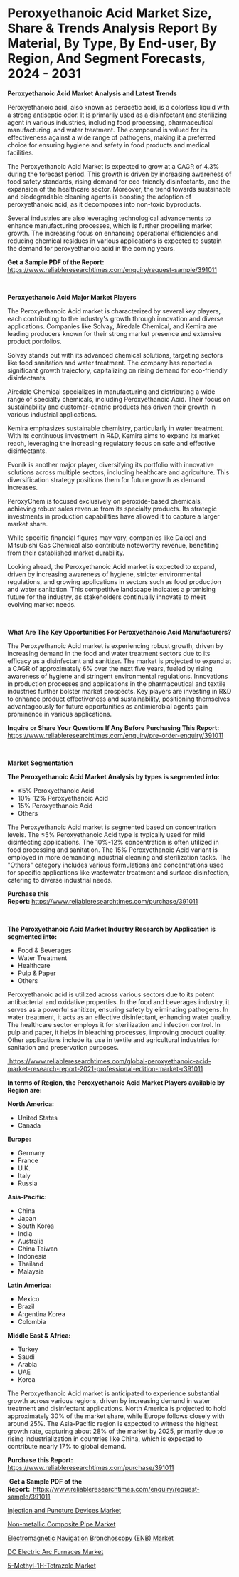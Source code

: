 <p><h1>Peroxyethanoic Acid Market Size, Share & Trends Analysis Report By Material, By Type, By End-user, By Region, And Segment Forecasts, 2024 - 2031</h1></p><p><strong>Peroxyethanoic Acid Market Analysis and Latest Trends</strong></p>
<p><p>Peroxyethanoic acid, also known as peracetic acid, is a colorless liquid with a strong antiseptic odor. It is primarily used as a disinfectant and sterilizing agent in various industries, including food processing, pharmaceutical manufacturing, and water treatment. The compound is valued for its effectiveness against a wide range of pathogens, making it a preferred choice for ensuring hygiene and safety in food products and medical facilities.</p><p>The Peroxyethanoic Acid Market is expected to grow at a CAGR of 4.3% during the forecast period. This growth is driven by increasing awareness of food safety standards, rising demand for eco-friendly disinfectants, and the expansion of the healthcare sector. Moreover, the trend towards sustainable and biodegradable cleaning agents is boosting the adoption of peroxyethanoic acid, as it decomposes into non-toxic byproducts. </p><p>Several industries are also leveraging technological advancements to enhance manufacturing processes, which is further propelling market growth. The increasing focus on enhancing operational efficiencies and reducing chemical residues in various applications is expected to sustain the demand for peroxyethanoic acid in the coming years.</p></p>
<p><strong>Get a Sample PDF of the Report:&nbsp;</strong> <a href="https://www.reliableresearchtimes.com/enquiry/request-sample/391011?utm_campaign=1612&utm_medium=2&utm_source=Github&utm_content=ia&utm_term=26102024&utm_id=peroxyethanoic-acid">https://www.reliableresearchtimes.com/enquiry/request-sample/391011</a></p>
<p>&nbsp;</p>
<p><strong>Peroxyethanoic Acid Major Market Players</strong></p>
<p><p>The Peroxyethanoic Acid market is characterized by several key players, each contributing to the industry's growth through innovation and diverse applications. Companies like Solvay, Airedale Chemical, and Kemira are leading producers known for their strong market presence and extensive product portfolios.</p><p>Solvay stands out with its advanced chemical solutions, targeting sectors like food sanitation and water treatment. The company has reported a significant growth trajectory, capitalizing on rising demand for eco-friendly disinfectants.</p><p>Airedale Chemical specializes in manufacturing and distributing a wide range of specialty chemicals, including Peroxyethanoic Acid. Their focus on sustainability and customer-centric products has driven their growth in various industrial applications. </p><p>Kemira emphasizes sustainable chemistry, particularly in water treatment. With its continuous investment in R&D, Kemira aims to expand its market reach, leveraging the increasing regulatory focus on safe and effective disinfectants.</p><p>Evonik is another major player, diversifying its portfolio with innovative solutions across multiple sectors, including healthcare and agriculture. This diversification strategy positions them for future growth as demand increases.</p><p>PeroxyChem is focused exclusively on peroxide-based chemicals, achieving robust sales revenue from its specialty products. Its strategic investments in production capabilities have allowed it to capture a larger market share.</p><p>While specific financial figures may vary, companies like Daicel and Mitsubishi Gas Chemical also contribute noteworthy revenue, benefiting from their established market durability.</p><p>Looking ahead, the Peroxyethanoic Acid market is expected to expand, driven by increasing awareness of hygiene, stricter environmental regulations, and growing applications in sectors such as food production and water sanitation. This competitive landscape indicates a promising future for the industry, as stakeholders continually innovate to meet evolving market needs.</p></p>
<p>&nbsp;</p>
<p><strong>What Are The Key Opportunities For Peroxyethanoic Acid Manufacturers?</strong></p>
<p><p>The Peroxyethanoic Acid market is experiencing robust growth, driven by increasing demand in the food and water treatment sectors due to its efficacy as a disinfectant and sanitizer. The market is projected to expand at a CAGR of approximately 6% over the next five years, fueled by rising awareness of hygiene and stringent environmental regulations. Innovations in production processes and applications in the pharmaceutical and textile industries further bolster market prospects. Key players are investing in R&D to enhance product effectiveness and sustainability, positioning themselves advantageously for future opportunities as antimicrobial agents gain prominence in various applications.</p></p>
<p><strong>Inquire or Share Your Questions If Any Before Purchasing This Report:</strong> <a href="https://www.reliableresearchtimes.com/enquiry/pre-order-enquiry/391011?utm_campaign=1612&utm_medium=2&utm_source=Github&utm_content=ia&utm_term=26102024&utm_id=peroxyethanoic-acid">https://www.reliableresearchtimes.com/enquiry/pre-order-enquiry/391011</a></p>
<p>&nbsp;</p>
<p><strong>Market Segmentation</strong></p>
<p><strong>The Peroxyethanoic Acid Market Analysis by types is segmented into:</strong></p>
<p><ul><li>≤5% Peroxyethanoic Acid</li><li>10%-12% Peroxyethanoic Acid</li><li>15% Peroxyethanoic Acid</li><li>Others</li></ul></p>
<p><p>The Peroxyethanoic Acid market is segmented based on concentration levels. The ≤5% Peroxyethanoic Acid type is typically used for mild disinfecting applications. The 10%-12% concentration is often utilized in food processing and sanitation. The 15% Peroxyethanoic Acid variant is employed in more demanding industrial cleaning and sterilization tasks. The "Others" category includes various formulations and concentrations used for specific applications like wastewater treatment and surface disinfection, catering to diverse industrial needs.</p></p>
<p><strong>Purchase this Report:&nbsp;</strong><a href="https://www.reliableresearchtimes.com/purchase/391011?utm_campaign=1612&utm_medium=2&utm_source=Github&utm_content=ia&utm_term=26102024&utm_id=peroxyethanoic-acid">https://www.reliableresearchtimes.com/purchase/391011</a></p>
<p>&nbsp;</p>
<p><strong>The Peroxyethanoic Acid Market Industry Research by Application is segmented into:</strong></p>
<p><ul><li>Food & Beverages</li><li>Water Treatment</li><li>Healthcare</li><li>Pulp & Paper</li><li>Others</li></ul></p>
<p><p>Peroxyethanoic acid is utilized across various sectors due to its potent antibacterial and oxidative properties. In the food and beverages industry, it serves as a powerful sanitizer, ensuring safety by eliminating pathogens. In water treatment, it acts as an effective disinfectant, enhancing water quality. The healthcare sector employs it for sterilization and infection control. In pulp and paper, it helps in bleaching processes, improving product quality. Other applications include its use in textile and agricultural industries for sanitation and preservation purposes.</p></p>
<p><a href="https://www.reliableresearchtimes.com/global-peroxyethanoic-acid-market-research-report-2021-professional-edition-market-r391011?utm_campaign=1612&utm_medium=2&utm_source=Github&utm_content=ia&utm_term=26102024&utm_id=peroxyethanoic-acid">&nbsp;https://www.reliableresearchtimes.com/global-peroxyethanoic-acid-market-research-report-2021-professional-edition-market-r391011</a></p>
<p><strong>In terms of Region, the Peroxyethanoic Acid Market Players available by Region are:</strong></p>
<p>
    <p> <strong> North America: </strong>
        <ul>
            <li>United States</li>
            <li>Canada</li>
        </ul>
        </p> 
    <p> <strong> Europe: </strong>
        <ul>
            <li>Germany</li>
            <li>France</li>
            <li>U.K.</li>
            <li>Italy</li>
            <li>Russia</li>
        </ul>
        </p> 
    <p> <strong> Asia-Pacific: </strong>
        <ul>
            <li>China</li>
            <li>Japan</li>
            <li>South Korea</li>
            <li>India</li>
            <li>Australia</li>
            <li>China Taiwan</li>
            <li>Indonesia</li>
            <li>Thailand</li>
            <li>Malaysia</li>
        </ul>
        </p> 
    <p> <strong> Latin America: </strong>
        <ul>
            <li>Mexico</li>
            <li>Brazil</li>
            <li>Argentina Korea</li>
            <li>Colombia</li>
        </ul>
        </p> 
    <p> <strong> Middle East & Africa: </strong>
        <ul>
            <li>Turkey</li>
            <li>Saudi</li>
            <li>Arabia</li>
            <li>UAE</li>
            <li>Korea</li>
        </ul>
    </p>
    </p>
<p><p>The Peroxyethanoic Acid market is anticipated to experience substantial growth across various regions, driven by increasing demand in water treatment and disinfectant applications. North America is projected to hold approximately 30% of the market share, while Europe follows closely with around 25%. The Asia-Pacific region is expected to witness the highest growth rate, capturing about 28% of the market by 2025, primarily due to rising industrialization in countries like China, which is expected to contribute nearly 17% to global demand.</p></p>
<p><strong>Purchase this Report: </strong><a href="https://www.reliableresearchtimes.com/purchase/391011?utm_campaign=1612&utm_medium=2&utm_source=Github&utm_content=ia&utm_term=26102024&utm_id=peroxyethanoic-acid">https://www.reliableresearchtimes.com/purchase/391011</a></p>
<p>&nbsp;<strong>Get a Sample PDF of the Report:&nbsp;&nbsp;</strong><a href="https://www.reliableresearchtimes.com/enquiry/request-sample/391011?utm_campaign=1612&utm_medium=2&utm_source=Github&utm_content=ia&utm_term=26102024&utm_id=peroxyethanoic-acid">https://www.reliableresearchtimes.com/enquiry/request-sample/391011</a></p>
<p><strong></strong></p>
<p><p><a href="https://www.linkedin.com/pulse/insights-injection-puncture-devices-industry-market-financial-status-ticge?utm_campaign=1612&utm_medium=2&utm_source=Github&utm_content=ia&utm_term=26102024&utm_id=peroxyethanoic-acid">Injection and Puncture Devices Market</a></p><p><a href="https://www.linkedin.com/pulse/non-metallic-composite-pipe-market-growth-outlook-from-2024-n2paf?utm_campaign=1612&utm_medium=2&utm_source=Github&utm_content=ia&utm_term=26102024&utm_id=peroxyethanoic-acid">Non-metallic Composite Pipe Market</a></p><p><a href="https://www.linkedin.com/pulse/electromagnetic-navigation-bronchoscopy-enb-market-pulse-106-hqf5f?utm_campaign=1612&utm_medium=2&utm_source=Github&utm_content=ia&utm_term=26102024&utm_id=peroxyethanoic-acid">Electromagnetic Navigation Bronchoscopy (ENB) Market</a></p><p><a href="https://www.linkedin.com/pulse/dc-electric-arc-furnaces-market-trends-strategic-insights-3r0of?utm_campaign=1612&utm_medium=2&utm_source=Github&utm_content=ia&utm_term=26102024&utm_id=peroxyethanoic-acid">DC Electric Arc Furnaces Market</a></p><p><a href="https://www.linkedin.com/pulse/emerging-technologies-reshaping-5-methyl-1h-tetrazole-pqzjc?utm_campaign=1612&utm_medium=2&utm_source=Github&utm_content=ia&utm_term=26102024&utm_id=peroxyethanoic-acid">5-Methyl-1H-Tetrazole Market</a></p></p>